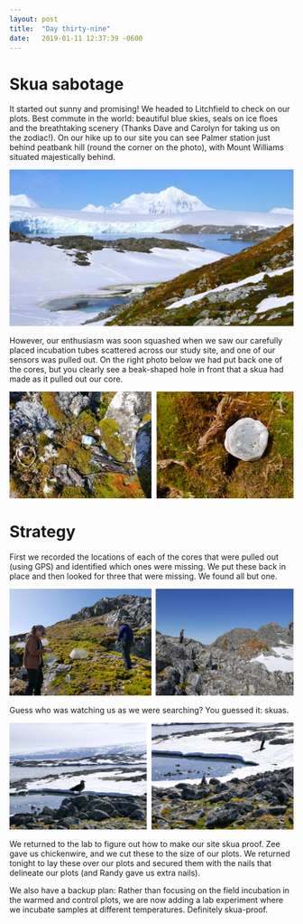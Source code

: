 ```yaml
---
layout: post
title:  "Day thirty-nine"
date:   2019-01-11 12:37:39 -0600
---
```

# Skua sabotage 
It started out sunny and promising! We headed to Litchfield to check on our plots. Best commute in the world: beautiful blue skies, seals on ice floes and the breathtaking scenery (Thanks Dave and Carolyn for taking us on the zodiac!). On our hike up to our site you can see Palmer station just behind peatbank hill (round the corner on the photo), with Mount Williams situated majestically behind.

![Litchfield view of Palmer area](/assets/blog_photos/190111/Litchfield_190111.jpg)

However, our enthusiasm was soon squashed when we saw our carefully placed incubation tubes scattered across our study site, and one of our sensors was pulled out. On the right photo below we had put back one of the cores, but you clearly see a beak-shaped hole in front that a skua had made as it pulled out our core.

![Scattered tubes](/assets/blog_photos/190111/skua_damage.jpg)

# Strategy
First we recorded the locations of each of the cores that were pulled out (using GPS) and identified which ones were missing. We put these back in place and then looked for three that were missing. We found all but one.

![Searching for cores](/assets/blog_photos/190111/Searching_for_cores.jpg)

Guess who was watching us as we were searching? You guessed it: skuas.

![Skuas observing](/assets/blog_photos/190111/skuas_190111.jpg)

We returned to the lab to figure out how to make our site skua proof. Zee gave us chickenwire, and we cut these to the size of our plots. We returned tonight to lay these over our plots and secured them with the nails that delineate our plots (and Randy gave us extra nails).

We also have a backup plan: Rather than focusing on the field incubation in the warmed and control plots, we are now adding a lab experiment where we incubate samples at different temperatures. Definitely skua-proof.